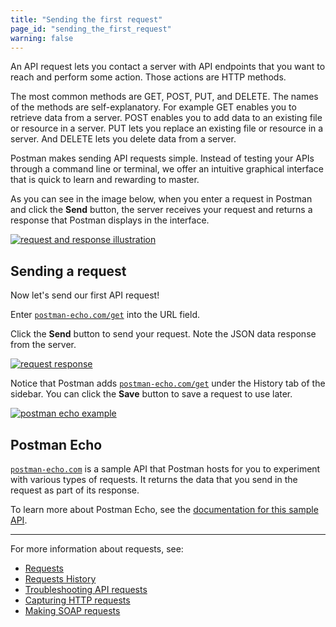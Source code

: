 ```yaml
---
title: "Sending the first request"
page_id: "sending_the_first_request"
warning: false
---
```


An API request lets you contact a server with API endpoints that you want to reach and perform some action. Those actions are HTTP methods.

The most common methods are GET, POST, PUT, and DELETE. The names of the methods are self-explanatory. For example GET enables you to retrieve data from a server. POST enables you to add data to an existing file or resource in a server. PUT lets you replace an existing file or resource in a server. And DELETE lets you delete data from a server.

Postman makes sending API requests simple. Instead of testing your APIs through a command line or terminal, we offer an intuitive graphical interface that is quick to learn and rewarding to master.

As you can see in the image below, when you enter a request in Postman and click the **Send** button, the server receives your request and returns a response that Postman displays in the interface.

[![request and response illustration](https://s3.amazonaws.com/postman-static-getpostman-com/postman-docs/anatomy-of-a-request.png)](https://s3.amazonaws.com/postman-static-getpostman-com/postman-docs/anatomy-of-a-request.png)

## Sending a request

Now let's send our first API request!

Enter [`postman-echo.com/get`](https://docs.postman-echo.com/#078883ea-ac9e-842e-8f41-784b59a33722) into the URL field.

Click the **Send** button to send your request.  Note the JSON data response from the server.

[![request response](https://s3.amazonaws.com/postman-static-getpostman-com/postman-docs/Request-repsonse.png)](https://s3.amazonaws.com/postman-static-getpostman-com/postman-docs/Request-repsonse.png)

Notice that Postman adds [`postman-echo.com/get`](https://docs.postman-echo.com/#078883ea-ac9e-842e-8f41-784b59a33722) under the History tab of the sidebar. You can click the **Save** button to save a request to use later.

[![postman echo example](https://s3.amazonaws.com/postman-static-getpostman-com/postman-docs/SaveRequest.png)](https://s3.amazonaws.com/postman-static-getpostman-com/postman-docs/SaveRequest.png)

## Postman Echo

[`postman-echo.com`](https://docs.postman-echo.com/) is a sample API that Postman hosts for you to experiment with various types of requests. It returns the data that you send in the request as part of its response.

To learn more about Postman Echo, see the [documentation for this sample API](https://docs.postman-echo.com/).

---
For more information about requests, see:

* [Requests](/docs/v6/postman/sending_api_requests/requests)
* [Requests History](/docs/postman/sending_api_requests/history/)
* [Troubleshooting API requests](/docs/v6/postman/sending_api_requests/troubleshooting_api_requests)
* [Capturing HTTP requests](/docs/v6/postman/sending_api_requests/capturing_http_requests)
* [Making SOAP requests](/docs/postman/sending_api_requests/making_soap_requests/)
